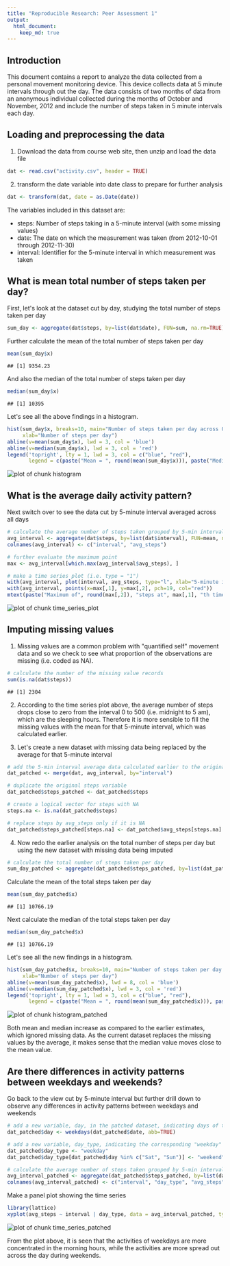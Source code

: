 ```yaml
---
title: "Reproducible Research: Peer Assessment 1"
output: 
  html_document:
    keep_md: true
---
```


## Introduction

This document contains a report to analyze the data collected from a personal movement monitoring device.  This device collects data at 5 minute intervals through out the day. The data consists of two months of data from an anonymous individual collected during the months of October and November, 2012 and include the number of steps taken in 5 minute intervals each day.



## Loading and preprocessing the data


1. Download the data from course web site, then unzip and load the data file


```r
dat <- read.csv("activity.csv", header = TRUE)
```



2. transform the date variable into date class to prepare for further analysis


```r
dat <- transform(dat, date = as.Date(date))
```



The variables included in this dataset are:

- steps: Number of steps taking in a 5-minute interval (with some missing values)
- date: The date on which the measurement was taken (from 2012-10-01 through 2012-11-30)
- interval: Identifier for the 5-minute interval in which measurement was taken


## What is mean total number of steps taken per day?

First, let's look at the dataset cut by day, studying the total number of steps taken per day


```r
sum_day <- aggregate(dat$steps, by=list(dat$date), FUN=sum, na.rm=TRUE)
```

Further calculate the mean of the total number of steps taken per day


```r
mean(sum_day$x)
```

```
## [1] 9354.23
```

And also the median of the total number of steps taken per day


```r
median(sum_day$x)
```

```
## [1] 10395
```

Let's see all the above findings in a histogram.


```r
hist(sum_day$x, breaks=10, main="Number of steps taken per day across Oct and Nov",
     xlab="Number of steps per day")
abline(v=mean(sum_day$x), lwd = 3, col = 'blue')
abline(v=median(sum_day$x), lwd = 3, col = 'red')
legend('topright', lty = 1, lwd = 3, col = c("blue", "red"), 
       legend = c(paste("Mean = ", round(mean(sum_day$x))), paste("Median = ", round(median(sum_day$x)))))
```

![plot of chunk histogram](figure/histogram-1.png) 



## What is the average daily activity pattern?

Next switch over to see the data cut by 5-minute interval averaged across all days


```r
# calculate the average number of steps taken grouped by 5-min interval
avg_interval <- aggregate(dat$steps, by=list(dat$interval), FUN=mean, na.rm=TRUE)
colnames(avg_interval) <- c("interval", "avg_steps")

# further evaluate the maximum point
max <- avg_interval[which.max(avg_interval$avg_steps), ]
```


```r
# make a time series plot (i.e. type = "1")
with(avg_interval, plot(interval, avg_steps, type="l", xlab="5-minute interval across a day from midnight 0 to 2355", ylab="Average number of steps", main="Average number of steps by 5-minute interval"))
with(avg_interval, points(x=max[,1], y=max[,2], pch=19, col="red"))
mtext(paste("Maximum of", round(max[,2]), "steps at", max[,1], "th time interval"))
```

![plot of chunk time_series_plot](figure/time_series_plot-1.png) 
 


## Imputing missing values

1. Missing values are a common problem with "quantified self" movement data and so we check to see what proportion of the observations are missing (i.e. coded as NA).


```r
# calculate the number of the missing value records
sum(is.na(dat$steps))
```

```
## [1] 2304
```



2. According to the time series plot above, the average number of steps drops close to zero from the interval 0 to 500 (i.e. midnight to 5 am), which are the sleeping hours.  Therefore it is more sensible to fill the missing values with the mean for that 5-minute interval, which was calculated earlier.

3. Let's create a new dataset with missing data being replaced by the average for that 5-minute interval


```r
# add the 5-min interval average data calculated earlier to the original dataset based on the mutual varaible "interval"
dat_patched <- merge(dat, avg_interval, by="interval")

# duplicate the original steps variable
dat_patched$steps_patched <- dat_patched$steps

# create a logical vector for steps with NA
steps.na <- is.na(dat_patched$steps)

# replace steps by avg_steps only if it is NA
dat_patched$steps_patched[steps.na] <- dat_patched$avg_steps[steps.na]
```

4. Now redo the earlier analysis on the total number of steps per day but using the new dataset with missing data being imputed


```r
# calculate the total number of steps taken per day
sum_day_patched <- aggregate(dat_patched$steps_patched, by=list(dat_patched$date), FUN=sum, na.rm=TRUE)
```

Calculate the mean of the total steps taken per day


```r
mean(sum_day_patched$x)
```

```
## [1] 10766.19
```

Next calculate the median of the total steps taken per day


```r
median(sum_day_patched$x)
```

```
## [1] 10766.19
```

Let's see all the new findings in a histogram.


```r
hist(sum_day_patched$x, breaks=10, main="Number of steps taken per day across Oct and Nov", 
     xlab="Number of steps per day")
abline(v=mean(sum_day_patched$x), lwd = 8, col = 'blue')
abline(v=median(sum_day_patched$x), lwd = 3, col = 'red')
legend('topright', lty = 1, lwd = 3, col = c("blue", "red"), 
       legend = c(paste("Mean = ", round(mean(sum_day_patched$x))), paste("Median = ", round(median(sum_day_patched$x)))))
```

![plot of chunk histogram_patched](figure/histogram_patched-1.png) 

Both mean and median increase as compared to the earlier estimates, which ignored missing data.  As the current dataset replaces the missing values by the average, it makes sense that the median value moves close to the mean value.



## Are there differences in activity patterns between weekdays and weekends?

Go back to the view cut by 5-minute interval but further drill down to observe any differences in activity patterns between weekdays and weekends


```r
# add a new variable, day, in the patched dataset, indicating days of the week
dat_patched$day <- weekdays(dat_patched$date, abb=TRUE)

# add a new variable, day_type, indicating the corresponding "weekday" and "weekend"
dat_patched$day_type <- "weekday"
dat_patched$day_type[dat_patched$day %in% c("Sat", "Sun")] <- "weekend"

# calculate the average number of steps taken grouped by 5-min interval
avg_interval_patched <- aggregate(dat_patched$steps_patched, by=list(dat_patched$interval, dat_patched$day_type), FUN=mean, na.rm=TRUE)
colnames(avg_interval_patched) <- c("interval", "day_type", "avg_steps")
```

Make a panel plot showing the time series


```r
library(lattice)
xyplot(avg_steps ~ interval | day_type, data = avg_interval_patched, type="l", layout = c(1, 2), xlab="5-minute interval across a day from midnight 0 to 2355", ylab="Average number of steps", main="Average number of steps across all weekdays or weekends")
```

![plot of chunk time_series_patched](figure/time_series_patched-1.png) 

From the plot above, it is seen that the activities of weekdays are more concentrated in the morning hours, while the activities are more spread out across the day during weekends.

